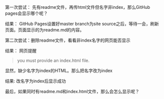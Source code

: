 第一次尝试：
先有readme文件，再传html文件但名字非index，那么GitHub pages会显示哪个呢？

结果：
GitHub Pages设置好master branch为site source之后，等待一会，刷新页面。页面显示的为readme.md的内容。

第二次尝试：删除readme文件，看看非index名字的网页能否显示

结果：
网页提醒
> you must provide an index.html file. 

显然，缺少名字为index的HTML。那么把名字改为index

结果: 改名字为index后显示成功


最后，如果同时有readme.md和index.html文件，那么会怎么显示呢？
